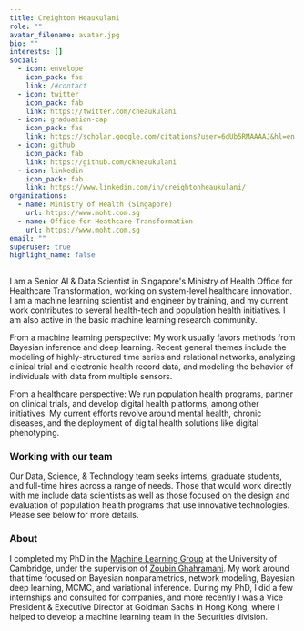 ```yaml
---
title: Creighton Heaukulani
role: ""
avatar_filename: avatar.jpg
bio: ""
interests: []
social:
  - icon: envelope
    icon_pack: fas
    link: /#contact
  - icon: twitter
    icon_pack: fab
    link: https://twitter.com/cheaukulani
  - icon: graduation-cap
    icon_pack: fas
    link: https://scholar.google.com/citations?user=6dUb5RMAAAAJ&hl=en
  - icon: github
    icon_pack: fab
    link: https://github.com/ckheaukulani
  - icon: linkedin
    icon_pack: fab
    link: https://www.linkedin.com/in/creightonheaukulani/
organizations:
  - name: Ministry of Health (Singapore)
    url: https://www.moht.com.sg
  - name: Office for Heathcare Transformation
    url: https://www.moht.com.sg
email: ""
superuser: true
highlight_name: false
---
```

I am a Senior AI & Data Scientist in Singapore's Ministry of Health Office for Healthcare Transformation, working on system-level healthcare innovation. I am a machine learning scientist and engineer by training, and my current work contributes to several health-tech and population health initiatives. I am also active in the basic machine learning research community.

From a machine learning perspective: My work usually favors methods from Bayesian inference and deep learning. Recent general themes include the modeling of highly-structured time series and relational networks, analyzing clinical trial and electronic health record data, and modeling the behavior of individuals with data from multiple sensors.

From a healthcare perspective: We run population health programs, partner on clinical trials, and develop digital health platforms, among other initiatives. My current efforts revolve around mental health, chronic diseases, and the deployment of digital health solutions like digital phenotyping.

### Working with our team

Our Data, Science, & Technology team seeks interns, graduate students, and full-time hires across a range of needs. Those that would work directly with me include data scientists as well as those focused on the design and evaluation of population health programs that use innovative technologies. Please see below for more details.

### About

I completed my PhD in the [Machine Learning Group](http://mlg.eng.cam.ac.uk/) at the University of Cambridge, under the supervision of [Zoubin Ghahramani](http://mlg.eng.cam.ac.uk/zoubin/). My work around that time focused on Bayesian nonparametrics, network modeling, Bayesian deep learning, MCMC, and variational inference. During my PhD, I did a few internships and consulted for companies, and more recently I was a Vice President & Executive Director at Goldman Sachs in Hong Kong, where I helped to develop a machine learning team in the Securities division.